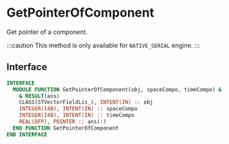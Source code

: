 # GetPointerOfComponent

Get pointer of a component.

:::caution
This method is only available for `NATIVE_SERIAL` engine.
:::

## Interface

```fortran
INTERFACE
  MODULE FUNCTION GetPointerOfComponent(obj, spaceCompo, timeCompo) &
    & RESULT(ans)
    CLASS(STVectorFieldLis_), INTENT(IN) :: obj
    INTEGER(I4B), INTENT(IN) :: spaceCompo
    INTEGER(I4B), INTENT(IN) :: timeCompo
    REAL(DFP), POINTER :: ans(:)
  END FUNCTION GetPointerOfComponent
END INTERFACE
```
